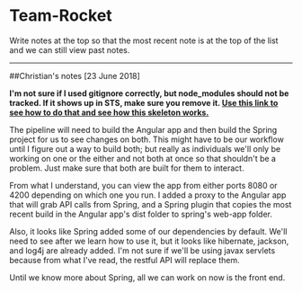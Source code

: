 # Team-Rocket
Write notes at the top so that the most recent note is at the top of the list and we can still view past notes.

----------------------------------------------------------------------------

##Christian's notes [23 June 2018]

**I'm not sure if I used gitignore correctly, but node_modules should not be tracked. If it shows up in STS, make sure you remove it. [Use this link to see how to do that and see how this skeleton works.](http://javasampleapproach.com/java-integration/integrate-angular-4-springboot-web-app-springtoolsuite)**

The pipeline will need to build the Angular app and then build the Spring project for us to see changes on both. This might have to be our workflow until I figure out a way to build both; but really as individuals we'll only be working on one or the either and not both at once so that shouldn't be a problem. Just make sure that both are built for them to interact.

From what I understand, you can view the app from either ports 8080 or 4200 depending on which one you run. I added a proxy to the Angular app that will grab API calls from Spring, and a Spring plugin that copies the most recent build in the Angular app's dist folder to spring's web-app folder.

Also, it looks like Spring added some of our dependencies by default. We'll need to see after we learn how to use it, but it looks like hibernate, jackson, and log4j are already added. I'm not sure if we'll be using javax servlets because from what I've read, the restful API will replace them.

Until we know more about Spring, all we can work on now is the front end.